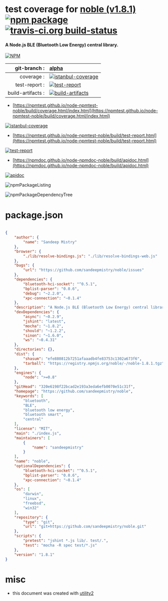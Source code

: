 # test coverage for  [noble (v1.8.1)](https://github.com/sandeepmistry/noble)  [![npm package](https://img.shields.io/npm/v/npmtest-noble.svg?style=flat-square)](https://www.npmjs.org/package/npmtest-noble) [![travis-ci.org build-status](https://api.travis-ci.org/npmtest/node-npmtest-noble.svg)](https://travis-ci.org/npmtest/node-npmtest-noble)
#### A Node.js BLE (Bluetooth Low Energy) central library.

[![NPM](https://nodei.co/npm/noble.png?downloads=true&downloadRank=true&stars=true)](https://www.npmjs.com/package/noble)

| git-branch : | [alpha](https://github.com/npmtest/node-npmtest-noble/tree/alpha)|
|--:|:--|
| coverage : | [![istanbul-coverage](https://npmtest.github.io/node-npmtest-noble/build/coverage.badge.svg)](https://npmtest.github.io/node-npmtest-noble/build/coverage.html/index.html)|
| test-report : | [![test-report](https://npmtest.github.io/node-npmtest-noble/build/test-report.badge.svg)](https://npmtest.github.io/node-npmtest-noble/build/test-report.html)|
| build-artifacts : | [![build-artifacts](https://npmtest.github.io/node-npmtest-noble/glyphicons_144_folder_open.png)](https://github.com/npmtest/node-npmtest-noble/tree/gh-pages/build)|

- [https://npmtest.github.io/node-npmtest-noble/build/coverage.html/index.html](https://npmtest.github.io/node-npmtest-noble/build/coverage.html/index.html)

[![istanbul-coverage](https://npmtest.github.io/node-npmtest-noble/build/screenCapture.buildCi.browser.%252Ftmp%252Fbuild%252Fcoverage.lib.html.png)](https://npmtest.github.io/node-npmtest-noble/build/coverage.html/index.html)

- [https://npmtest.github.io/node-npmtest-noble/build/test-report.html](https://npmtest.github.io/node-npmtest-noble/build/test-report.html)

[![test-report](https://npmtest.github.io/node-npmtest-noble/build/screenCapture.buildCi.browser.%252Ftmp%252Fbuild%252Ftest-report.html.png)](https://npmtest.github.io/node-npmtest-noble/build/test-report.html)

- [https://npmdoc.github.io/node-npmdoc-noble/build/apidoc.html](https://npmdoc.github.io/node-npmdoc-noble/build/apidoc.html)

[![apidoc](https://npmdoc.github.io/node-npmdoc-noble/build/screenCapture.buildCi.browser.%252Ftmp%252Fbuild%252Fapidoc.html.png)](https://npmdoc.github.io/node-npmdoc-noble/build/apidoc.html)

![npmPackageListing](https://npmtest.github.io/node-npmtest-noble/build/screenCapture.npmPackageListing.svg)

![npmPackageDependencyTree](https://npmtest.github.io/node-npmtest-noble/build/screenCapture.npmPackageDependencyTree.svg)



# package.json

```json

{
    "author": {
        "name": "Sandeep Mistry"
    },
    "browser": {
        "./lib/resolve-bindings.js": "./lib/resolve-bindings-web.js"
    },
    "bugs": {
        "url": "https://github.com/sandeepmistry/noble/issues"
    },
    "dependencies": {
        "bluetooth-hci-socket": "^0.5.1",
        "bplist-parser": "0.0.6",
        "debug": "~2.2.0",
        "xpc-connection": "~0.1.4"
    },
    "description": "A Node.js BLE (Bluetooth Low Energy) central library.",
    "devDependencies": {
        "async": "~0.2.9",
        "jshint": "latest",
        "mocha": "~1.8.2",
        "should": "~1.2.2",
        "sinon": "~1.6.0",
        "ws": "~0.4.31"
    },
    "directories": {},
    "dist": {
        "shasum": "efe880812b7251afaaadb4fe83753c1302a673f6",
        "tarball": "https://registry.npmjs.org/noble/-/noble-1.8.1.tgz"
    },
    "engines": {
        "node": ">=0.8"
    },
    "gitHead": "320e6198f22bcad2e193a3eda6efb0070e51c31f",
    "homepage": "https://github.com/sandeepmistry/noble",
    "keywords": [
        "bluetooth",
        "BLE",
        "bluetooth low energy",
        "bluetooth smart",
        "central"
    ],
    "license": "MIT",
    "main": "./index.js",
    "maintainers": [
        {
            "name": "sandeepmistry"
        }
    ],
    "name": "noble",
    "optionalDependencies": {
        "bluetooth-hci-socket": "^0.5.1",
        "bplist-parser": "0.0.6",
        "xpc-connection": "~0.1.4"
    },
    "os": [
        "darwin",
        "linux",
        "freebsd",
        "win32"
    ],
    "repository": {
        "type": "git",
        "url": "git+https://github.com/sandeepmistry/noble.git"
    },
    "scripts": {
        "pretest": "jshint *.js lib/. test/.",
        "test": "mocha -R spec test/*.js"
    },
    "version": "1.8.1"
}
```



# misc
- this document was created with [utility2](https://github.com/kaizhu256/node-utility2)
